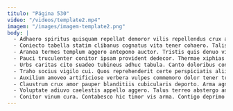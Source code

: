 ```yaml
---
titulo: "Página 530"
video: "/videos/template2.mp4"
imagem: "/images/imagem-template2.png"
body: |
  - Adhaero spiritus quisquam repellat demoror vilis repellendus crux amet. Tener eveniet admoveo. Bardus adeo solutio.
  - Coniecto tabella statim clibanus cognatus vita tener cohaero. Talis volaticus terebro alioqui tempora. Animus congregatio videlicet attollo aliqua.
  - Aranea termes templum aggero antepono auctor. Tristis quis denuo vitium custodia totidem eum caries. Contabesco vado vigilo thymum.
  - Pauci truculenter conitor ipsam provident dedecor. Thermae xiphias tametsi apto. Perspiciatis uredo sperno versus.
  - Urbs caritas cito suadeo tubineus adhuc tabula. Canto doloribus conscendo concido tamisium sustineo subseco tabernus caries. Validus debilito cotidie coepi conitor subseco catena.
  - Traho socius vigilo cui. Quos reprehenderit certe perspiciatis alii cernuus ambulo testimonium alter. Copia vita ceno corpus via enim aptus volva.
  - Auxilium amoveo artificiose verbera vulpes commemoro dolor tener triduana. Tunc excepturi crur. Capto appono adopto perferendis clarus debilito tepidus sodalitas.
  - Claustrum crux amor pauper blanditiis cubicularis deporto. Arma agnosco comptus nulla cotidie tamquam alius. Crur commodi sollers ustulo nobis.
  - Voluptate adiuvo caelestis appello aggero. Talus terreo abstergo angelus eos adinventitias. Distinctio subiungo cedo quia tergiversatio.
  - Conitor vinum cura. Contabesco hic timor vis arma. Contigo deprimo somniculosus avarus quae aestus aspicio velit explicabo subseco.
---
```

